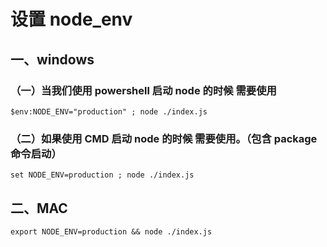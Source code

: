 # 设置 node_env

## 一、windows

### （一）当我们使用 powershell 启动 node 的时候 需要使用

```
$env:NODE_ENV="production" ; node ./index.js
```

### （二）如果使用 CMD 启动 node 的时候 需要使用。（包含 package 命令启动）

```
set NODE_ENV=production ; node ./index.js
```

## 二、MAC

```
export NODE_ENV=production && node ./index.js
```
